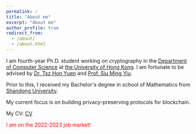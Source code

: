 ```yaml
---
permalink: /
title: "About me"
excerpt: "About me"
author_profile: true
redirect_from: 
  - /about/
  - /about.html
---
```


I am fourth-year Ph.D. student working on cryptography in the [Department of Computer Science](https://www.cs.hku.hk/) at [the University of Hong Kong](https://www.hku.hk/). I am fortunate to be advised by [Dr. Tsz Hon Yuen](https://thyuen.github.io/) and [Prof. Siu Ming Yiu](https://www.cs.hku.hk/people/academic-staff/smyiu). 

Prior to this, I received my Bachelor's degree in school of Mathematics from [Shandong University](https://en.sdu.edu.cn/).

My current focus is on building privacy-preserving protocols for blockchain.

My CV: [CV](https://xrqin.github.io/xianrui_qin_CV.pdf)

<font color="red"> I am on the 2022-2023 job market!

